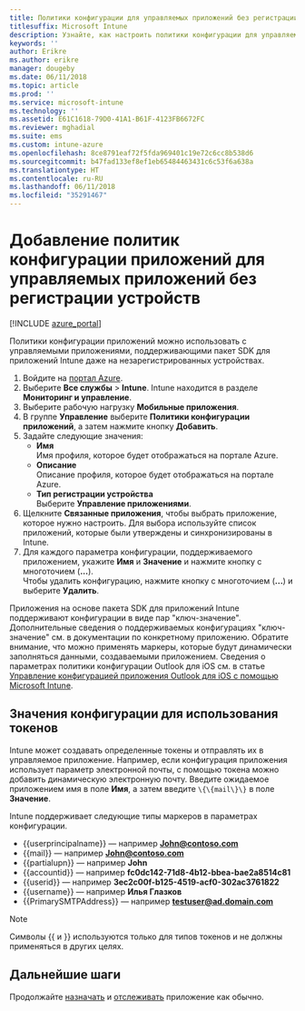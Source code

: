 ```yaml
---
title: Политики конфигурации для управляемых приложений без регистрации устройств
titlesuffix: Microsoft Intune
description: Узнайте, как настроить политики конфигурации для управляемых приложений без регистрации устройств.
keywords: ''
author: Erikre
ms.author: erikre
manager: dougeby
ms.date: 06/11/2018
ms.topic: article
ms.prod: ''
ms.service: microsoft-intune
ms.technology: ''
ms.assetid: E61C1618-79D0-41A1-B61F-4123FB6672FC
ms.reviewer: mghadial
ms.suite: ems
ms.custom: intune-azure
ms.openlocfilehash: 8ce8791eaf72f5fda969401c19e72c6cc8b538d6
ms.sourcegitcommit: b47fad133ef8ef1eb65484463431c6c53f6a638a
ms.translationtype: HT
ms.contentlocale: ru-RU
ms.lasthandoff: 06/11/2018
ms.locfileid: "35291467"
---
```

# <a name="add-app-configuration-policies-for-managed-apps-without-device-enrollment"></a>Добавление политик конфигурации приложений для управляемых приложений без регистрации устройств

[!INCLUDE [azure_portal](./includes/azure_portal.md)]

Политики конфигурации приложений можно использовать с управляемыми приложениями, поддерживающими пакет SDK для приложений Intune даже на незарегистрированных устройствах. 

1. Войдите на [портал Azure](https://portal.azure.com).
2. Выберите **Все службы** > **Intune**. Intune находится в разделе **Мониторинг и управление**.
3. Выберите рабочую нагрузку **Мобильные приложения**.
4. В группе **Управление** выберите **Политики конфигурации приложений**, а затем нажмите кнопку **Добавить**.
5. Задайте следующие значения:
    - **Имя**  
      Имя профиля, которое будет отображаться на портале Azure.
    - **Описание**  
      Описание профиля, которое будет отображаться на портале Azure.
    - **Тип регистрации устройства**  
      Выберите **Управление приложениями**.
6. Щелкните **Связанные приложения**, чтобы выбрать приложение, которое нужно настроить. Для выбора используйте список приложений, которые были утверждены и синхронизированы в Intune.
7. Для каждого параметра конфигурации, поддерживаемого приложением, укажите **Имя** и **Значение** и нажмите кнопку с многоточием (**...**).  
    Чтобы удалить конфигурацию, нажмите кнопку с многоточием (**...**) и выберите **Удалить**.  
    
Приложения на основе пакета SDK для приложений Intune поддерживают конфигурации в виде пар "ключ-значение". Дополнительные сведения о поддерживаемых конфигурациях "ключ-значение" см. в документации по конкретному приложению. Обратите внимание, что можно применять маркеры, которые будут динамически заполняться данными, создаваемыми приложением. Сведения о параметрах политики конфигурации Outlook для iOS см. в статье [Управление конфигурацией приложения Outlook для iOS с помощью Microsoft Intune](https://technet.microsoft.com/en-us/library/mt813789(v=exchg.150).aspx).

## <a name="configuration-values-for-using-tokens"></a>Значения конфигурации для использования токенов

Intune может создавать определенные токены и отправлять их в управляемое приложение. Например, если конфигурация приложения использует параметр электронной почты, с помощью токена можно добавить динамическую электронную почту. Введите ожидаемое приложением имя в поле **Имя**, а затем введите `\{\{mail\}\}` в поле **Значение**.

Intune поддерживает следующие типы маркеров в параметрах конфигурации.

- \{\{userprincipalname\}\} — например **John@contoso.com**
- \{\{mail\}\} — например **John@contoso.com**
- \{\{partialupn\}\} — например **John**
- \{\{accountid\}\} — например **fc0dc142-71d8-4b12-bbea-bae2a8514c81**
- \{\{userid\}\} — например **3ec2c00f-b125-4519-acf0-302ac3761822**
- \{\{username\}\} — например **Илья Глазков**
- \{\{PrimarySMTPAddress\}\} — например **testuser@ad.domain.com** 


> [!Note]  
> Символы \{\{ и \}\} используются только для типов токенов и не должны применяться в других целях.

## <a name="next-steps"></a>Дальнейшие шаги

Продолжайте [назначать](apps-deploy.md) и [отслеживать](apps-monitor.md) приложение как обычно.
